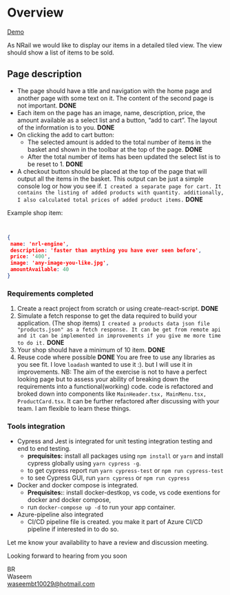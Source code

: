 # Overview

[Demo](https://nrail.netlify.app/)

As NRail we would like to display our items in a detailed tiled view. The view should show a
list of items to be sold.

## Page description

- The page should have a title and navigation with the home page and another page with some text on it. The content of the second page is not important. **DONE**
- Each item on the page has an image, name, description, price, the amount available as a select list and a button, “add to cart”. The layout of the information is to you. **DONE**
- On clicking the add to cart button:
  - The selected amount is added to the total number of items in the basket and
shown in the toolbar at the top of the page. **DONE**
  - After the total number of items has been updated the select list is to be reset to 1. **DONE**
- A checkout button should be placed at the top of the page that will output all the
items in the basket. This output can be just a simple console log or how you see if. `I created a separate page for cart. It contains the listing of added products with quantity. additionally, I also calculated total prices of added product items.` **DONE**

Example shop item:

```json


{
 name: 'nrl-engine',
 description: 'faster than anything you have ever seen before',
 price: '400',
 image: 'any-image-you-like.jpg',
 amountAvailable: 40
}

```

### Requirements completed

1. Create a react project from scratch or using create-react-script. **DONE**
2. Simulate a fetch response to get the data required to build your application. (The
shop items) `I created a products data json file "products.json" as a fetch response. It can be get from remote api and it can be implemented in improvements if you give me more time to do it.` **DONE**
3. Your shop should have a minimum of 10 item. **DONE**
4. Reuse code where possible **DONE**
You are free to use any libraries as you see fit. I love `loadash` wanted to use it :). but I will use it in improvements.
NB: The aim of the exercise is not to have a perfect looking page but to assess your ability of
breaking down the requirements into a functional(working) code. code is refactored and broked down into components like `MainHeader.tsx, MainMenu.tsx, ProductCard.tsx`. It can be further refactored after discussing with your team. I am flexible to learn these things.

### Tools integration

- Cypress and Jest is integrated for unit testing integration testing and end to end testing.
  - **prequisites:** install all packages using `npm install` or `yarn` and install cypress globally using `yarn cypress -g`. 
  - to get cypress report run `yarn cypress-test` or `npm run cypress-test`
  - to see Cypress GUI, run `yarn cypress` or `npm run cypress`
- Docker and docker compose is integrated.
  - **Prequisites:**: install docker-destkop, vs code, vs code exentions for docker and docker compose,
  - run `docker-compose up -d` to run your app container.
- Azure-pipeline also integrated
  - CI/CD pipeline file is created. you make it part of Azure CI/CD pipeline if interested in to do so.

Let me know your availability to have a review and discussion meeting.

Looking forward to hearing from you soon  

BR  
Waseem  
waseembt10029@hotmail.com  
